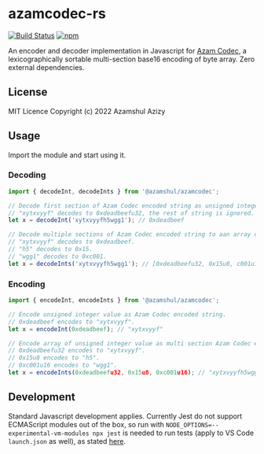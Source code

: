 # azamcodec-rs

[![Build Status](https://github.com/azam/azamcodec-js/actions/workflows/build.yml/badge.svg)](https://github.com/azam/azamcodec-js/actions/workflows/build.yml)
[![npm](https://badge.fury.io/js/azamcodec.svg)](https://badge.fury.io/js/azamcodec)

An encoder and decoder implementation in Javascript for [Azam Codec](https://github.com/azam/azamcodec), a lexicographically sortable multi-section base16 encoding of byte array. Zero external dependencies.

## License

MIT Licence
Copyright (c) 2022 Azamshul Azizy

## Usage

Import the module and start using it.

### Decoding

```js
import { decodeInt, decodeInts } from '@azamshul/azamcodec';

// Decode first section of Azam Codec encoded string as unsigned integer.
// "xytxvyyf" decodes to 0xdeadbeefu32, the rest of string is ignored.
let x = decodeInt('xytxvyyfh5wgg1'); // 0xdeadbeef

// Decode multiple sections of Azam Codec encoded string to aan array of unsigned integers.
// "xytxvyyf" decodes to 0xdeadbeef.
// "h5" decodes to 0x15.
// "wgg1" decodes to 0xc001.
let x = decodeInts('xytxvyyfh5wgg1'); // [0xdeadbeefu32, 0x15u8, c001u16]
```

### Encoding

```js
import { encodeInt, encodeInts } from '@azamshul/azamcodec';

// Encode unsigned integer value as Azam Codec encoded string.
// 0xdeadbeef encodes to "xytxvyyf".
let x = encodeInt(0xdeadbeef); // "xytxvyyf"

// Encode array of unsigned integer value as multi section Azam Codec encoded string.
// 0xdeadbeefu32 encodes to "xytxvyyf".
// 0x15u8 encodes to "h5".
// 0xc001u16 encodes to "wgg1".
let x = encodeInts(0xdeadbeefu32, 0x15u8, 0xc001u16); // "xytxvyyfh5wgg1"
```

## Development

Standard Javascript development applies. Currently Jest do not support ECMAScript modules out of the box, so run with `NODE_OPTIONS=--experimental-vm-modules npx jest` is needed to run tests (apply to VS Code `launch.json` as well), as stated [here](https://jestjs.io/ja/docs/ecmascript-modules).
